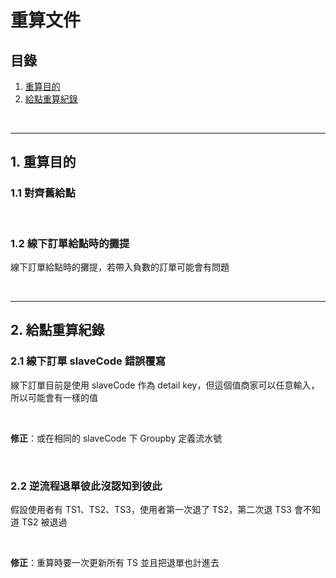# 重算文件

## 目錄
1. [重算目的](#1-重算目的)
2. [給點重算紀錄](#2-給點重算紀錄)

<br>

---

## 1. 重算目的

### 1.1 對齊舊給點

<br>

### 1.2 線下訂單給點時的攤提

線下訂單給點時的攤提，若帶入負數的訂單可能會有問題

<br>

---

## 2. 給點重算紀錄

### 2.1 線下訂單 slaveCode 錯誤覆寫

線下訂單目前是使用 slaveCode 作為 detail key，但這個值商家可以任意輸入，所以可能會有一樣的值

<br>

**修正**：或在相同的 slaveCode 下 Groupby 定義流水號

<br>

### 2.2 逆流程退單彼此沒認知到彼此

假設使用者有 TS1、TS2、TS3，使用者第一次退了 TS2，第二次退 TS3 會不知道 TS2 被退過

<br>

**修正**：重算時要一次更新所有 TS 並且把退單也計進去

<br>